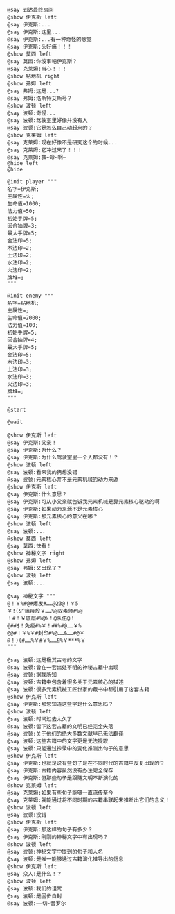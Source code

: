﻿```text
@say 到达最终房间
@show 伊克斯 left
@say 伊克斯:...
@say 伊克斯:这里...
@say 伊克斯:...有一种奇怪的感觉
@say 伊克斯:头好痛！！！
@show 莫西 left
@say 莫西:你没事吧伊克斯？
@say 克莱姆:当心！！！
@show 钻地机 right
@show 弗姆 left
@say 弗姆:这是...?
@say 弗姆:洛斯特艾斯号？
@show 波顿 left
@say 波顿:奇怪...
@say 波顿:驾驶室里好像并没有人
@say 波顿:它是怎么自己动起来的？
@show 克莱姆 left
@say 克莱姆:现在好像不是研究这个的时候...
@say 克莱姆:它冲过来了！！！
@say 克莱姆:救~命~啊~
@hide left
@hide

@init player """
名字=伊克斯;
主属性=火;
生命值=1000;
法力值=50;
初始手牌=5;
回合抽牌=3;
最大手牌=5;
金法印=5;
木法印=2;
土法印=2;
水法印=2;
火法印=2;
牌堆=;
"""

@init enemy """
名字=钻地机;
主属性=;
生命值=2000;
法力值=100;
初始手牌=5;
回合抽牌=4;
最大手牌=5;
金法印=5;
木法印=3;
土法印=3;
水法印=3;
火法印=3;
牌堆=;
"""

@start

@wait

@show 伊克斯 left
@say 伊克斯:父亲！
@say 伊克斯:为什么？
@say 伊克斯:为什么驾驶室里一个人都没有！？
@show 波顿 left
@say 波顿:看来我的猜想没错
@say 波顿:元素核心并不是元素机械的动力来源
@show 伊克斯 left
@say 伊克斯:什么意思？
@say 伊克斯:可从小父亲就告诉我元素机械是靠元素核心驱动的啊
@say 伊克斯:如果动力来源不是元素核心
@say 伊克斯:那元素核心的意义在哪？
@show 波顿 left
@say 波顿:...
@show 莫西 left
@say 莫西:快看！
@show 神秘文字 right
@show 弗姆 left
@say 弗姆:又出现了？
@show 波顿 left
@say 波顿:...

@say 神秘文字 """
@！￥%#@#爆发#……@23@！￥5
￥!(&^瘟疫般￥……%@驭素师#%@
！#！￥底层#%@%！@队伍@！
@##$！免疫#%￥！##%#@……￥%
@@#！￥%￥#封印#%@……&……#@￥
@！)(#……%￥#￥%……&%￥***%￥
"""

@say 波顿:这是极其古老的文字
@say 波顿:曾在一套出处不明的神秘古籍中出现
@say 波顿:据我所知
@say 波顿:古籍中包含着很多关于元素核心的描述
@say 波顿:很多元素机械工匠世家的藏书中都引用了这套古籍
@show 伊克斯 left
@say 伊克斯:那您知道这些字是什么意思吗？
@show 波顿 left
@say 波顿:时间过去太久了
@say 波顿:留下这套古籍的文明已经完全失落
@say 波顿:关于他们的绝大多数文献早已无法翻译
@say 波顿:这些古籍中的文字更是无法提取
@say 波顿:只能通过抄录中的变化推测出句子的意思
@show 伊克斯 left
@say 伊克斯:也就是说有些句子是在不同时代的古籍中反复出现的？
@say 伊克斯:古籍内容虽然没有办法完全保存
@say 伊克斯:但那些句子是跟随文明不断演化的
@show 克莱姆 left
@say 克莱姆:如果有些句子能够一直流传至今
@say 克莱姆:就能通过将不同时期的古籍串联起来推断出它们的含义！
@show 波顿 left
@say 波顿:没错
@show 伊克斯 left
@say 伊克斯:那这样的句子有多少？
@say 伊克斯:刚刚的神秘文字中有出现吗？
@show 波顿 left
@say 波顿:神秘文字中提到的句子和人名
@say 波顿:是唯一能够通过古籍演化推导出的信息
@show 伊克斯 left
@say 众人:是什么！？
@show 波顿 left
@say 波顿:我们的诅咒
@say 波顿:是固步自封
@say 波顿:——切·普罗尔
```